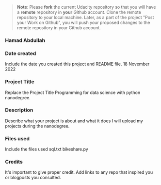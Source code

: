 >**Note**: Please **fork** the current Udacity repository so that you will have a **remote** repository in **your** Github account. Clone the remote repository to your local machine. Later, as a part of the project "Post your Work on Github", you will push your proposed changes to the remote repository in your Github account.

### Hamad Abdullah

### Date created
Include the date you created this project and README file.
18 November 2022

### Project Title
Replace the Project Title
Programming for data science with python nanodegree.

### Description
Describe what your project is about and what it does
I will upload my projects during the nanodegree.

### Files used
Include the files used
sql.txt
bikeshare.py

### Credits
It's important to give proper credit. Add links to any repo that inspired you or blogposts you consulted.

